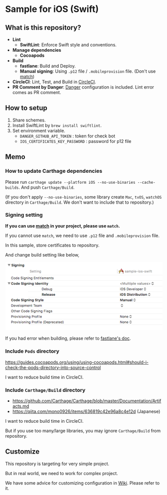# Sample for iOS (Swift)

## What is this repository?

- **Lint**
  - **SwiftLint**: Enforce Swift style and conventions.
- **Manage dependencies**
  - **Cocoapods**
- **Build**
  - **fastlane**: Build and Deploy.
  - **Manual signing**: Using `.p12` file / `.mobileprovision` file. (Don't use [match](https://docs.fastlane.tools/actions/match/))
- **CircleCI**: Lint, Test, and Build in [CircleCI](https://circleci.com/).
- **PR Comment by Danger**: [Danger](http://danger.systems/ruby/) configuration is included. Lint error comes as PR comment.

## How to setup

1. Share schemes.
2. Install SwiftLint by `brew install swiftlint`.
3. Set environment variable.
    - `DANGER_GITHUB_API_TOKEN` : token for check bot
    - `IOS_CERTIFICATES_KEY_PASSWORD` : password for p12 file

## Memo

### How to update Carthage dependencies

Please run `carthage update --platform iOS --no-use-binaries --cache-builds`.
And push `Carthage/Build`.

(If you don't apply `--no-use-binaries`, some library create `Mac`, `tvOS`, `watchOS` directory in `Carthage/Build`.
We don't want to include that to repository.)

### Signing setting

**If you can use [match](https://docs.fastlane.tools/actions/match/) in your project, please use `match`.**

If you cannot use `match`, we need to use `.p12` file and `.mobileprovision` file.

In this sample, store certificates to repository.

And change build setting like below,

![Signing image](README_image/signing.png)

If you had error when building, please refer to [fastlane's doc](https://docs.fastlane.tools/codesigning/getting-started/#using-xcodes-code-signing-feature).

### Include `Pods` directory

https://guides.cocoapods.org/using/using-cocoapods.html#should-i-check-the-pods-directory-into-source-control

I want to reduce build time in CircleCI.

### Include `Carthage/Build` directory

- https://github.com/Carthage/Carthage/blob/master/Documentation/Artifacts.md
- https://qiita.com/mono0926/items/636819c42e96a8c4e12d (Japanese)

I want to reduce build time in CircleCI.

But if you use too many/large libraries, you may ignore `Carthage/Build` from repository.

## Customize

This repository is targeting for very simple project.

But in real world, we need to work for complex project.

We have some advice for customizing configuration in [Wiki](https://github.com/noboru-i/sample-ios-swift/wiki).
Please refer to it.
